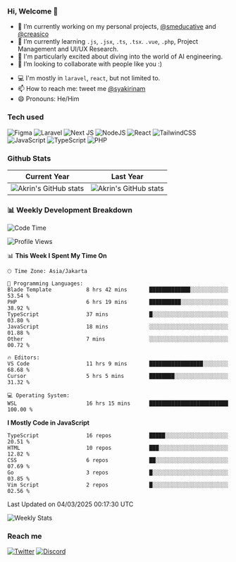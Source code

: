 ### Hi, Welcome 👋

<!--
**akrindev/akrindev** is a ✨ _special_ ✨ repository because its `README.md` (this file) appears on your GitHub profile.

Here are some ideas to get you started:
-->


- 🔭 I’m currently working on my personal projects, [@smeducative](https://github.com/smeducative) and [@creasico](https://github.com/creasico)
- 🌱 I’m currently learning `.js`, `.jsx`, `.ts`, `.tsx`. `.vue`, `.php`, Project Management and UI/UX Research.
- 🤖 I'm particularly excited about diving into the world of AI engineering.
- 👯 I’m looking to collaborate with people like you :)
<!-- - 🤔 I’m looking for help with ... -->
- 💻 I'm mostly in `laravel`, `react`, but not limited to.
- 📫 How to reach me: tweet me [@syakirinam](https://twitter.com/syakirinam)
- 😄 Pronouns: He/Him

### Tech used

![Figma](https://img.shields.io/badge/figma-%23F24E1E.svg?style=for-the-badge&logo=figma&logoColor=white)
![Laravel](https://img.shields.io/badge/laravel-%23FF2D20.svg?style=for-the-badge&logo=laravel&logoColor=white)
![Next JS](https://img.shields.io/badge/Next-black?style=for-the-badge&logo=next.js&logoColor=white)
![NodeJS](https://img.shields.io/badge/node.js-6DA55F?style=for-the-badge&logo=node.js&logoColor=white)
![React](https://img.shields.io/badge/react-%2320232a.svg?style=for-the-badge&logo=react&logoColor=%2361DAFB)
![TailwindCSS](https://img.shields.io/badge/tailwindcss-%2338B2AC.svg?style=for-the-badge&logo=tailwind-css&logoColor=white)
![JavaScript](https://img.shields.io/badge/javascript-%23323330.svg?style=for-the-badge&logo=javascript&logoColor=%23F7DF1E)
![TypeScript](https://img.shields.io/badge/typescript-%23007ACC.svg?style=for-the-badge&logo=typescript&logoColor=white)
![PHP](https://img.shields.io/badge/php-%23777BB4.svg?style=for-the-badge&logo=php&logoColor=white)



### Github Stats
| Current Year | Last Year |
|-----|-----|
|![Akrin's GitHub stats](https://github-readme-stats.vercel.app/api?username=akrindev&show_icons=true&theme=react&count_private=true)|![Akrin's GitHub stats](https://github-readme-stats.vercel.app/api?username=akrindev&show_icons=true&theme=react&count_private=true&include_all_commits=true)|

### 📊 Weekly Development Breakdown

<!--START_SECTION:waka-->
![Code Time](http://img.shields.io/badge/Code%20Time-1%2C835%20hrs%2013%20mins-blue)

![Profile Views](http://img.shields.io/badge/Profile%20Views-0-blue)

📊 **This Week I Spent My Time On** 

```text
🕑︎ Time Zone: Asia/Jakarta

💬 Programming Languages: 
Blade Template           8 hrs 42 mins       █████████████░░░░░░░░░░░░   53.54 % 
PHP                      6 hrs 19 mins       ██████████░░░░░░░░░░░░░░░   38.92 % 
TypeScript               37 mins             █░░░░░░░░░░░░░░░░░░░░░░░░   03.80 % 
JavaScript               18 mins             ░░░░░░░░░░░░░░░░░░░░░░░░░   01.88 % 
Other                    7 mins              ░░░░░░░░░░░░░░░░░░░░░░░░░   00.72 % 

🔥 Editors: 
VS Code                  11 hrs 9 mins       █████████████████░░░░░░░░   68.68 % 
Cursor                   5 hrs 5 mins        ████████░░░░░░░░░░░░░░░░░   31.32 % 

💻 Operating System: 
WSL                      16 hrs 15 mins      █████████████████████████   100.00 % 
```

**I Mostly Code in JavaScript** 

```text
TypeScript               16 repos            █████░░░░░░░░░░░░░░░░░░░░   20.51 % 
HTML                     10 repos            ███░░░░░░░░░░░░░░░░░░░░░░   12.82 % 
CSS                      6 repos             ██░░░░░░░░░░░░░░░░░░░░░░░   07.69 % 
Go                       3 repos             █░░░░░░░░░░░░░░░░░░░░░░░░   03.85 % 
Vim Script               2 repos             █░░░░░░░░░░░░░░░░░░░░░░░░   02.56 % 
```




 Last Updated on 04/03/2025 00:17:30 UTC
<!--END_SECTION:waka-->

![Weekly Stats](https://github-readme-stats.vercel.app/api/wakatime?username=akrindev&theme=github_dark&layout=compact)


### Reach me
[![Twitter](https://img.shields.io/badge/Twitter-%231DA1F2.svg?style=for-the-badge&logo=Twitter&logoColor=white)](https://twitter.com/syakirinam)
[![Discord](https://img.shields.io/badge/discord-%237289DA.svg?style=for-the-badge&logo=discord&logoColor=white)
](https://discordapp.com/users/561994027054923863)

